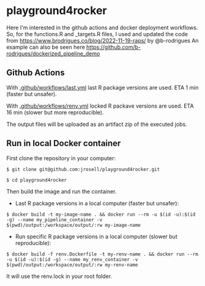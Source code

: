 # playground4rocker

Here I'm interested in the github actions and docker deployment workflows. So, for the functions.R and _targets.R files, I used and updated the code from https://www.brodrigues.co/blog/2022-11-19-raps/ by @b-rodrigues An example can also be seen here https://github.com/b-rodrigues/dockerized_pipeline_demo

## Github Actions

With [.github/workflows/last.yml](.github/workflows/last.yml) last R package versions are used. ETA 1 min (faster but unsafer).

With [.github/workflows/renv.yml](.github/workflows/renv.yml) locked R packave versions are used. ETA 16 min (slower but more reproducible).

The output files will be uploaded as an artifact zip of the executed jobs.

## Run in local Docker container

First clone the repository in your computer:

```         
$ git clone git@github.com:jrosell/playground4rocker.git

$ cd playground4rocker
```

Then build the image and run the container.

-   Last R package versions in a local computer (faster but unsafer):

```         
$ docker build -t my-image-name . && docker run --rm -u $(id -u):$(id -g) --name my_pipeline_container -v $(pwd)/output:/workspace/output/:rw my-image-name
```

-   Run specific R package versions in a local computer (slower but reproducible):

```         
$ docker build -f renv.Dockerfile -t my-renv-name . && docker run --rm -u $(id -u):$(id -g) --name my_renv_container -v $(pwd)/output:/workspace/output/:rw my-renv-name
```

It will use the renv.lock in your root folder.
